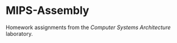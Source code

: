 # MIPS-Assembly
<p>Homework assignments from the <i>Computer Systems Architecture</i> laboratory.</p>
